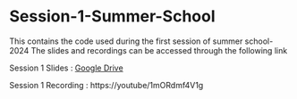 # Session-1-Summer-School
This contains the code used during the first session of summer school-2024
The slides and recordings can be accessed through the following link

Session 1 Slides : [Google Drive 
](https://drive.google.com/file/d/1B06kqhmVWGVgniuyt940vqmBMGSQYhrW/view?usp=sharing)

Session 1 Recording : https://youtube/1mORdmf4V1g
